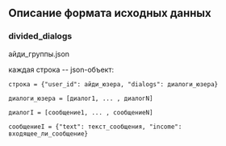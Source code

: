 ## Описание формата исходных данных

### divided_dialogs

айди_группы.json

каждая строка -- json-объект:

    строка = {"user_id": айди_юзера, "dialogs": диалоги_юзера}

    диалоги_юзера = [диалог1, ... , диалогN]

    диалогI = [сообщение1, ... , сообщениеN]

    сообщениеI = {"text": текст_сообщения, "income": входящее_ли_сообщение}
